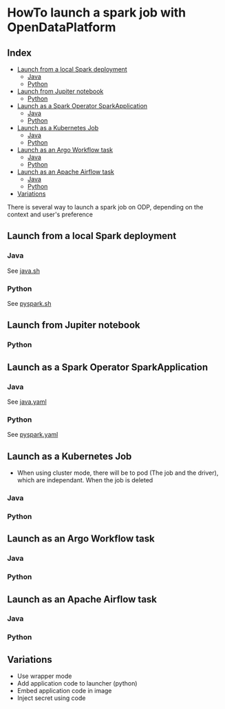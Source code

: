 # HowTo launch a spark job with OpenDataPlatform


<!-- START doctoc generated TOC please keep comment here to allow auto update -->
<!-- DON'T EDIT THIS SECTION, INSTEAD RE-RUN doctoc TO UPDATE -->
## Index

- [Launch from a local Spark deployment](#launch-from-a-local-spark-deployment)
  - [Java](#java)
  - [Python](#python)
- [Launch from Jupiter notebook](#launch-from-jupiter-notebook)
  - [Python](#python-1)
- [Launch as a Spark Operator SparkApplication](#launch-as-a-spark-operator-sparkapplication)
  - [Java](#java-1)
  - [Python](#python-2)
- [Launch as a Kubernetes Job](#launch-as-a-kubernetes-job)
  - [Java](#java-2)
  - [Python](#python-3)
- [Launch as an Argo Workflow task](#launch-as-an-argo-workflow-task)
  - [Java](#java-3)
  - [Python](#python-4)
- [Launch as an Apache Airflow task](#launch-as-an-apache-airflow-task)
  - [Java](#java-4)
  - [Python](#python-5)
- [Variations](#variations)

<!-- END doctoc generated TOC please keep comment here to allow auto update -->

There is several way to launch a spark job on ODP, depending on the context and user's preference

## Launch from a local Spark deployment

### Java

See [java.sh](../desktop/java.sh)

### Python 

See [pyspark.sh](../desktop/pyspark.sh)

## Launch from Jupiter notebook

### Python

## Launch as a Spark Operator SparkApplication

### Java

See [java.yaml](../sparkoperator/java.yaml)

### Python

See [pyspark.yaml](../sparkoperator/pyspark.yaml)

## Launch as a Kubernetes Job 

- When using cluster mode, there will be to pod (The job and the driver), which are independant.
  When the job is deleted

### Java

### Python

## Launch as an Argo Workflow task 

### Java

### Python

## Launch as an Apache Airflow task

### Java

### Python 

## Variations

- Use wrapper mode
- Add application code to launcher (python)
- Embed application code in image
- Inject secret using code




